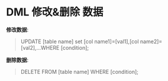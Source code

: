 # DML 修改&删除 数据

**修改数据**:
>UPDATE [table name] set [col name1]=[val1],[col name2]=[val2],...WHERE [condition];

**删除数据**:
>DELETE FROM [table name] WHERE [condition];
